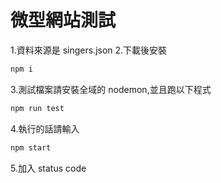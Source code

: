 # 微型網站測試

1.資料來源是 singers.json
2.下載後安裝
```bash
npm i
```

3.測試檔案請安裝全域的 nodemon,並且跑以下程式
```bash
npm run test
```

4.執行的話請輸入
```bash
npm start
```
5.加入 status code